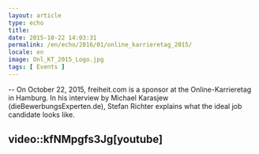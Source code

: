 ```yaml
---
layout: article
type: echo
title:
date: 2015-10-22 14:03:31
permalink: /en/echo/2016/01/online_karrieretag_2015/
locale: en
image: Onl_KT_2015_Logo.jpg
tags: [ Events ]
---
```



--
On October 22, 2015, freiheit.com is a sponsor at the Online-Karrieretag in Hamburg. In his interview by Michael Karasjew (dieBewerbungsExperten.de), Stefan Richter explains what the ideal job candidate looks like.

video::kfNMpgfs3Jg[youtube]
--


